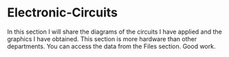 # Electronic-Circuits
In this section I will share the diagrams of the circuits 
I have applied and the graphics I have obtained. 
This section is more hardware than other departments.
You can access the data from the Files section. 
Good work.
